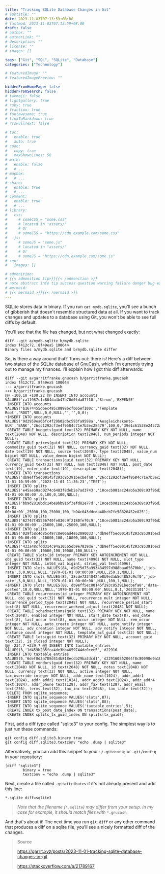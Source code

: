 ```yaml
---
title: "Tracking SQLite Database Changes in Git"
# subtitle: ""
date: 2023-11-03T07:13:59+08:00
# lastmod: 2023-11-03T07:13:59+08:00
draft: false
# author: ""
# authorLink: ""
# description: ""
# license: ""
# images: []

tags: ["Git", "SQL", "SQLite", "Database"]
categories: ["Technology"]

# featuredImage: ""
# featuredImagePreview: ""

hiddenFromHomePage: false
hiddenFromSearch: false
# twemoji: false
# lightgallery: true
# ruby: true
# fraction: true
# fontawesome: true
# linkToMarkdown: true
# rssFullText: false

# toc:
#   enable: true
#   auto: true
# code:
#   copy: true
#   maxShownLines: 50
# math:
#   enable: false
#   # ...
# mapbox:
#   # ...
# share:
#   enable: true
#   # ...
# comment:
#   enable: true
#   # ...
# library:
#   css:
#     # someCSS = "some.css"
#     # located in "assets/"
#     # Or
#     # someCSS = "https://cdn.example.com/some.css"
#   js:
#     # someJS = "some.js"
#     # located in "assets/"
#     # Or
#     # someJS = "https://cdn.example.com/some.js"
# seo:
#   images: []

# admonition:
# {{< admonition tip>}}{{< /admonition >}}
# note abstract info tip success question warning failure danger bug example quote
# mermaid:
# {{< mermaid >}}{{< /mermaid >}}
---
```


SQLite stores data in binary. If you run `cat mydb.sqlite`, you'll see a bunch of gibberish that doesn't resemble structured data at all. If you want to track changes and updates to a database using Git, you won't be able to see full diffs by default.

<!--more-->

You'll see that the file has changed, but not what changed exactly:

```shell
diff --git a/mydb.sqlite b/mydb.sqlite
index f412c72..8f49ea5 100644
Binary files a/mydb.sqlite and b/mydb.sqlite differ
```

So, is there a way around that? Turns out: there is! Here's a diff between two states of the SQLite database of [GnuCash](https://www.gnucash.org/index.phtml), which I'm currently trying out to manage my finances. I'll explain how I got this diff afterwards:

```shell
diff --git a/garritfranke.gnucash b/garritfranke.gnucash
index f412c72..8f49ea5 100644
--- a/garritfranke.gnucash
+++ b/garritfranke.gnucash
@@ -100,18 +100,22 @@ INSERT INTO accounts VALUES('ca11987c1c804da4b47b70d0fda87f10','Strom','EXPENSE'
 INSERT INTO accounts VALUES('b1674455d6ec495c8898bcfb65ef100c','Template Root','ROOT',NULL,0,0,NULL,'','',0,0);
+INSERT INTO accounts VALUES('9d2959ea65fc4f29b02dbc593fa9598a','Ausgleichskonto-EUR','BANK','26cc1292cf3e4f9584c71e7b3ec28479',100,0,'39e1c61538e24572abfcf0f3f72022ac','','',0,0);
 CREATE TABLE budgets(guid text(32) PRIMARY KEY NOT NULL, name text(2048) NOT NULL, description text(2048), num_periods integer NOT NULL);
 CREATE TABLE prices(guid text(32) PRIMARY KEY NOT NULL, commodity_guid text(32) NOT NULL, currency_guid text(32) NOT NULL, date text(19) NOT NULL, source text(2048), type text(2048), value_num bigint NOT NULL, value_denom bigint NOT NULL);
 CREATE TABLE transactions(guid text(32) PRIMARY KEY NOT NULL, currency_guid text(32) NOT NULL, num text(2048) NOT NULL, post_date text(19), enter_date text(19), description text(2048));
+INSERT INTO transactions VALUES('db9eff5ec00145f293c85391becbefa8','26cc1292cf3e4f9584c71e7b3ec28479','','2023-11-01 10:59:00','2023-11-01 11:36:23','TEST');
 INSERT INTO splits VALUES('e45aeb0ac0274c6483f8deb2e7ad3743','10cecb081ac24ab5a369c93f96d293da','d229160352064f8c80090e0a10a57d9c','','Rechnung','n','1970-01-01 00:00:00',0,100,0,100,NULL);
 INSERT INTO splits VALUES('bb9d2818bdc14be9bb916f3efd82e77d','10cecb081ac24ab5a369c93f96d293da','1d93d1e67aed4320bb228c16f4e28092','','Rechnung','n','1970-01-01 00:00:00',25000,100,25000,100,'b94c643ddcda48bcb7fc58626452e825');
 INSERT INTO splits VALUES('62747f45556740fe836c9f2180fe70c9','10cecb081ac24ab5a369c93f96d293da','4d6616d8c6524ead86641559539caf50','','Rechnung','n','1970-01-01 00:00:00',-25000,100,-25000,100,NULL);
+INSERT INTO splits VALUES('029f58c4d85c497c8e06ad4e52090033','db9eff5ec00145f293c85391becbefa8','a0f46eb546e34555ab4d0d3cc32c320f','','','n','1970-01-01 00:00:00',-10000,100,-10000,100,NULL);
+INSERT INTO splits VALUES('433a48cfdd314c94a105b5db9e7839de','db9eff5ec00145f293c85391becbefa8','9d2959ea65fc4f29b02dbc593fa9598a','','','n','1970-01-01 00:00:00',10000,100,10000,100,NULL);
 CREATE TABLE slots(id integer PRIMARY KEY AUTOINCREMENT NOT NULL, obj_guid text(32) NOT NULL, name text(4096) NOT NULL, slot_type integer NOT NULL, int64_val bigint, string_val text(4096), 
 INSERT INTO slots VALUES(84,'d9d25d75a993434597d988baa65670bb','job-rate',3,0,NULL,NULL,'1970-01-01 00:00:00',NULL,250,1,NULL);
 INSERT INTO slots VALUES(85,'38cde72240424e8b9e3ab5d4852c9cf0','job-rate',3,0,NULL,NULL,'1970-01-01 00:00:00',NULL,100,1,NULL);
+INSERT INTO slots VALUES(88,'db9eff5ec00145f293c85391becbefa8','date-posted',10,0,NULL,NULL,'1970-01-01 00:00:00',NULL,0,1,'20231101');
 CREATE TABLE recurrences(id integer PRIMARY KEY AUTOINCREMENT NOT NULL, obj_guid text(32) NOT NULL, recurrence_mult integer NOT NULL, recurrence_period_type text(2048) NOT NULL, recurrence_period_start text(8) NOT NULL, recurrence_weekend_adjust text(2048) NOT NULL);
 CREATE TABLE schedxactions(guid text(32) PRIMARY KEY NOT NULL, name text(2048), enabled integer NOT NULL, start_date text(8), end_date text(8), last_occur text(8), num_occur integer NOT NULL, rem_occur integer NOT NULL, auto_create integer NOT NULL, auto_notify integer NOT NULL, adv_creation integer NOT NULL, adv_notify integer NOT NULL, instance_count integer NOT NULL, template_act_guid text(32) NOT NULL);
 CREATE TABLE lots(guid text(32) PRIMARY KEY NOT NULL, account_guid text(32), is_closed integer NOT NULL);
@@ -234,7 +239,7 @@ INSERT INTO taxtable_entries VALUES(3,'1d459b285fca4de3bb4659744dc0cec5','d22916
 INSERT INTO taxtable_entries VALUES(5,'6def0d3a788d414b818ecdb29ba3dcd1','d229160352064f8c80090e0a10a57d9c',0,100000,2);
 CREATE TABLE vendors(guid text(32) PRIMARY KEY NOT NULL, name text(2048) NOT NULL, id text(2048) NOT NULL, notes text(2048) NOT NULL, currency text(32) NOT NULL, active integer NOT NULL, tax_override integer NOT NULL, addr_name text(1024), addr_addr1 text(1024), addr_addr2 text(1024), addr_addr3 text(1024), addr_addr4 text(1024), addr_phone text(128), addr_fax text(128), addr_email text(256), terms text(32), tax_inc text(2048), tax_table text(32));
 DELETE FROM sqlite_sequence;
-INSERT INTO sqlite_sequence VALUES('slots',87);
+INSERT INTO sqlite_sequence VALUES('slots',88);
 INSERT INTO sqlite_sequence VALUES('taxtable_entries',5);
 CREATE INDEX tx_post_date_index ON transactions(post_date);
 CREATE INDEX splits_tx_guid_index ON splits(tx_guid);
```

First, add a diff type called "sqlite3" to your config. The simplest way is to just run these commands:

```shell
git config diff.sqlite3.binary true
git config diff.sqlite3.textconv "echo .dump | sqlite3"
```

Alternatively, you can add this snippet to your `~/.gitconfig` or `.git/config` in your repository:

```shell
[diff "sqlite3"]
        binary = true
        textconv = "echo .dump | sqlite3"
```

Next, create a file called `.gitattributes` if it's not already present and add this line:

```shell
*.sqlite diff=sqlite3
```

> *Note that the filename (*`*.sqlite`*) may differ from your setup. In my case for example, it should match files with* `*.gnucash`*.*

And that's about it! The next time you run `git diff` or any other command that produces a diff on a sqlite file, you'll see a nicely formatted diff of the changes.





> Source
>
> https://garrit.xyz/posts/2023-11-01-tracking-sqlite-database-changes-in-git
>
> https://stackoverflow.com/a/21789167
